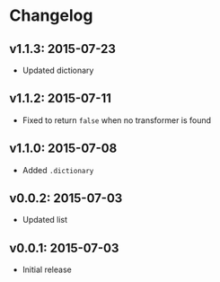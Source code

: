 # Changelog

## v1.1.3: 2015-07-23

- Updated dictionary

## v1.1.2: 2015-07-11

- Fixed to return `false` when no transformer is found

## v1.1.0: 2015-07-08

- Added `.dictionary`

## v0.0.2: 2015-07-03

- Updated list

## v0.0.1: 2015-07-03

- Initial release
